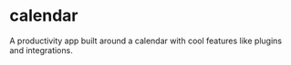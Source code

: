 # calendar
A productivity app built around a calendar with cool features like plugins and integrations.
